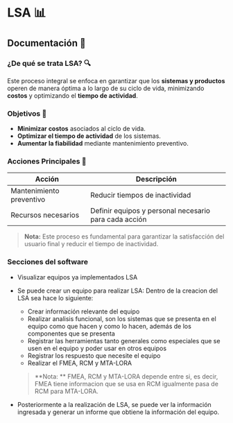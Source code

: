 # LSA 📊

## Documentación 📘

### ¿De qué se trata LSA? 🔍
Este proceso integral se enfoca en garantizar que los **sistemas y productos** operen de manera óptima a lo largo de su ciclo de vida, minimizando **costos** y optimizando el **tiempo de actividad**.

### Objetivos 🎯
- **Minimizar costos** asociados al ciclo de vida.
- **Optimizar el tiempo de actividad** de los sistemas.
- **Aumentar la fiabilidad** mediante mantenimiento preventivo.

### Acciones Principales 🔧
| Acción                   | Descripción                                               |
|--------------------------|-----------------------------------------------------------|
| Mantenimiento preventivo | Reducir tiempos de inactividad                            |
| Recursos necesarios      | Definir equipos y personal necesario para cada acción     |

> **Nota:** Este proceso es fundamental para garantizar la satisfacción del usuario final y reducir el tiempo de inactividad.

### Secciones del software
- Visualizar equipos ya implementados LSA
- Se puede crear un equipo para realizar LSA:
    Dentro de la creacion del LSA sea hace lo siguiente:
    - Crear información relevante del equipo
    - Realizar analisis funcional, son los sistemas que se presenta en el equipo como que hacen y como lo hacen, además de los componentes que se presenta
    - Registrar las herramientas tanto generales como especiales que se usen en el equipo y poder usar en otros equipos
    - Registrar los respuesto que necesite el equipo
    - Realizar el FMEA, RCM y MTA-LORA
  >**Nota: ** FMEA, RCM y MTA-LORA depende entre si, es decir, FMEA tiene informacion que se usa en RCM igualmente pasa de RCM para MTA-LORA.
  
- Posteriormente a la realización de LSA, se puede ver la información ingresada y generar un informe que obtiene la información del equipo.
